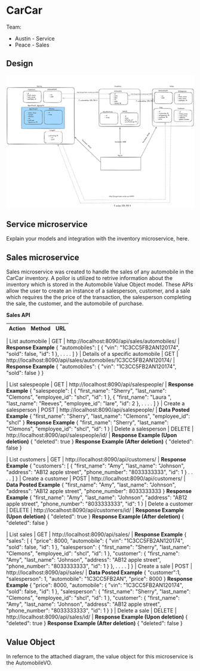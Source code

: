 # CarCar

Team:

* Austin - Service
* Peace - Sales

## Design

![Alt text](image-2.png)

## Service microservice

Explain your models and integration with the inventory
microservice, here.

## Sales microservice
Sales microservice was created to handle the sales of any automobile in the CarCar inventory. A pollor is utilized to retrive information about the inventory which is stored in the Automobile Value Object model. These APIs allow the user to create an instance of a salesperson, customer, and a sale which requires the the price of the transaction, the salesperson completing the sale, the customer, and the automobile of purchase.

**Sales API**

| Action | Method | URL|
| ------ | ------ | -- |


| List automobile | GET | http://localhost:8090/api/sales/automobiles/ |
**Response Example**
{
	"automobiles": [
		{
			"vin": "1C3CC5FB2AN120174",
			"sold": false,
			"id": 1
		},
        .
        .
        .
        .
	]
}
| Details of a specific automobile | GET | http://localhost:8090/api/sales/automobiles/1C3CC5FB2AN120174/ |
**Response Example**
{
	"automobiles": {
		"vin": "1C3CC5FB2AN120174",
		"sold": false
	}
}


| List salespeople | GET | http://localhost:8090/api/salespeople/ |
**Response Example**
{
	"salespeople": [
		{
			"first_name": "Sherry",
			"last_name": "Clemons",
			"employee_id": "shcl",
			"id": 1
		},
		{
			"first_name": "Laura ",
			"last_name": "Reeves",
			"employee_id": "lare",
			"id": 2
		},
        .
        .
        .
        .
	]
}
| Create a salesperson | POST | http://localhost:8090/api/salespeople/ |
**Data Posted Example**
{
    "first_name": "Sherry",
    "last_name": "Clemons",
	"employee_id": "shcl"
}
**Response Example**
{
	"first_name": "Sherry",
	"last_name": "Clemons",
	"employee_id": "shcl",
	"id": 1
}
| Delete a salesperson | DELETE | 	http://localhost:8090/api/salespeople/id/ |
**Response Example (Upon deletion)**
{
	"deleted": true
}
**Response Example (After deletion)**
{
	"deleted": false
}


| List customers | GET | http://localhost:8090/api/customers/ |
**Response Example**
{
	"customers": [
		{
			"first_name": "Amy",
			"last_name": "Johnson",
			"address": "AB12 apple street",
			"phone_number": "8033333333",
			"id": 1
		}
        .
        .
        .
        .
	]
}
| Create a customer | POST | http://localhost:8090/api/customers/ |
**Data Posted Example**
{
    "first_name": "Amy",
	"last_name": "Johnson",
	"address": "AB12 apple street",
	"phone_number": 8033333333
}
**Response Example**
{
    "first_name": "Amy",
    "last_name": "Johnson",
    "address": "AB12 apple street",
    "phone_number": "8033333333",
    "id": 1
}
| Delete a customer | DELETE | 	http://localhost:8090/api/customers/id/ |
**Response Example (Upon deletion)**
{
	"deleted": true
}
**Response Example (After deletion)**
{
	"deleted": false
}


| List sales | GET | http://localhost:8090/api/sales/ |
**Response Example**
{
	"sales": [
		{
			"price": 8000,
			"automobile": {
				"vin": "1C3CC5FB2AN120174",
				"sold": false,
				"id": 1
			},
			"salesperson": {
				"first_name": "Sherry",
				"last_name": "Clemons",
				"employee_id": "shcl",
				"id": 1
			},
			"customer": {
				"first_name": "Amy",
				"last_name": "Johnson",
				"address": "AB12 apple street",
				"phone_number": "8033333333",
				"id": 1
			}
		},
		.
        .
        .
        .
    ]
}
| Create a sale | POST | http://localhost:8090/api/sales/ |
**Data Posted Example**
{
	"customer":1,
	"salesperson": 1,
	"automobile": "1C3CC5FB2AN",
  "price": 8000
}
**Response Example**
{
    "price": 8000,
    "automobile": {
        "vin": "1C3CC5FB2AN120174",
        "sold": false,
        "id": 1
    },
    "salesperson": {
        "first_name": "Sherry",
        "last_name": "Clemons",
        "employee_id": "shcl",
        "id": 1
    },
    "customer": {
        "first_name": "Amy",
        "last_name": "Johnson",
        "address": "AB12 apple street",
        "phone_number": "8033333333",
        "id": 1
    }
}
| Delete a sale | DELETE | 	http://localhost:8090/api/sales/id/ |
**Response Example (Upon deletion)**
{
	"deleted": true
}
**Response Example (After deletion)**
{
	"deleted": false
}

## Value Object
In refernce to the attached diagram, the value object for this microservice is the AutomobileVO. 
